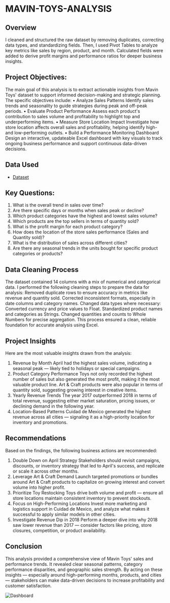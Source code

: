 # MAVIN-TOYS-ANALYSIS
## Overview
I cleaned and structured the raw dataset by removing duplicates, correcting data types, and standardizing fields. Then, I used Pivot Tables to analyze key metrics like sales by region, product, and month. Calculated fields were added to derive profit margins and performance ratios for deeper business insights.

## Project Objectives:
The main goal of this analysis is to extract actionable insights from Mavin Toys' dataset to support informed decision-making and strategic planning. The specific objectives include:
•	Analyze Sales Patterns
Identify sales trends and seasonality to guide strategies during peak and off-peak periods.
•	Evaluate Product Performance
Assess each product's contribution to sales volume and profitability to highlight top and underperforming items.
•	Measure Store Location Impact
Investigate how store location affects overall sales and profitability, helping identify high- and low-performing outlets.
•	Build a Performance Monitoring Dashboard
Design an interactive, updateable Excel dashboard with key visuals to track ongoing business performance and support continuous data-driven decisions.

## Data Used
- <a href="https://docs.google.com/spreadsheets/d/1vxbZEVYkAMtqcb7Exzv-QDxUza6-b1dd/edit?usp=drive_link&ouid=112581567316939365415&rtpof=true&sd=true">Dataset</a>

## Key Questions:
1.	What is the overall trend in sales over time? 
2.	Are there specific days or months when sales peak or decline? 
3.	Which product categories have the highest and lowest sales volume?
4.	Which products are the top sellers in terms of quantity sold?
5.	What is the profit margin for each product category?
6.	How does the location of the store sales performance (Sales and Quantity sold)?
7.	What is the distribution of sales across different cities?
8.	Are there any seasonal trends in the units bought for specific product categories or products?
   

  ## Data Cleaning Process
The dataset contained 14 columns with a mix of numerical and categorical data. I performed the following cleaning steps to prepare the data for analysis:
Removed duplicate rows to ensure accuracy in metrics like revenue and quantity sold.
Corrected inconsistent formats, especially in date columns and category names.
Changed data types where necessary:
Converted currency and price values to Float.
Standardized product names and categories as Strings.
Changed quantities and counts to Whole Numbers for precise aggregation.
This process ensured a clean, reliable foundation for accurate analysis using Excel.


  ## Project Insights
Here are the most valuable insights drawn from the analysis:
1.	Revenue by Month
April had the highest sales volume, indicating a seasonal peak — likely tied to holidays or special campaigns.
2.	Product Category Performance
Toys not only recorded the highest number of sales but also generated the most profit, making it the most valuable product line.
Art & Craft products were also popular in terms of quantity sold, suggesting growing interest in creative items.
3.	Yearly Revenue Trends
The year 2017 outperformed 2018 in terms of total revenue, suggesting either market saturation, pricing issues, or declining demand in the following year.
4.	Location-Based Patterns
Cuidad de Mexico generated the highest revenue across all cities — signaling it as a high-priority location for inventory and promotions.


 ## Recommendations
Based on the findings, the following business actions are recommended:
1.	Double Down on April Strategy
Stakeholders should revisit campaigns, discounts, or inventory strategy that led to April's success, and replicate or scale it across other months.
2.	Leverage Art & Craft Demand
Launch targeted promotions or bundles around Art & Craft products to capitalize on growing interest and convert volume into higher profit.
3.	Prioritize Toy Restocking
Toys drive both volume and profit — ensure all store locations maintain consistent inventory to prevent stockouts.
4.	Focus on High-Performing Locations
Invest more marketing and logistics support in Cuidad de Mexico, and analyze what makes it successful to apply similar models in other cities.
5.	Investigate Revenue Dip in 2018
Perform a deeper dive into why 2018 saw lower revenue than 2017 — consider factors like pricing, store closures, competition, or product availability.


## Conclusion 
This analysis provided a comprehensive view of Mavin Toys' sales and performance trends. It revealed clear seasonal patterns, category performance disparities, and geographic sales strength. By acting on these insights — especially around high-performing months, products, and cities — stakeholders can make data-driven decisions to increase profitability and customer satisfaction.

![Dashboard](https://github.com/user-attachments/assets/de68d1b6-bb7d-4b1c-bace-0cb13538f259)

